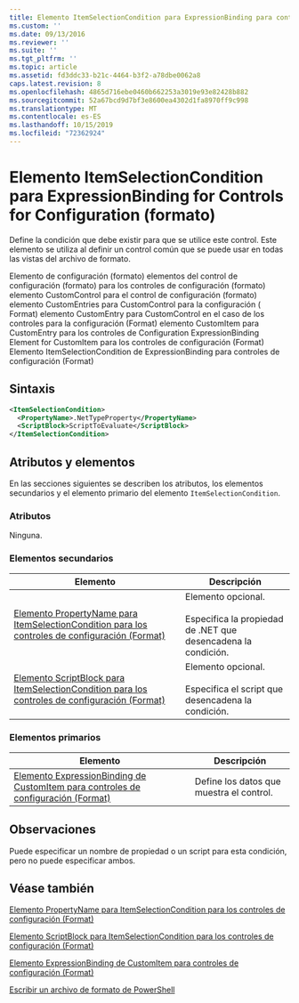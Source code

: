 ```yaml
---
title: Elemento ItemSelectionCondition para ExpressionBinding para controles de configuración (Format) | Microsoft Docs
ms.custom: ''
ms.date: 09/13/2016
ms.reviewer: ''
ms.suite: ''
ms.tgt_pltfrm: ''
ms.topic: article
ms.assetid: fd3ddc33-b21c-4464-b3f2-a78dbe0062a8
caps.latest.revision: 8
ms.openlocfilehash: 4865d716ebe0460b662253a3019e93e82428b882
ms.sourcegitcommit: 52a67bcd9d7bf3e8600ea4302d1fa8970ff9c998
ms.translationtype: MT
ms.contentlocale: es-ES
ms.lasthandoff: 10/15/2019
ms.locfileid: "72362924"
---
```

# <a name="itemselectioncondition-element-for-expressionbinding-for-controls-for-configuration-format"></a>Elemento ItemSelectionCondition para ExpressionBinding for Controls for Configuration (formato)

Define la condición que debe existir para que se utilice este control. Este elemento se utiliza al definir un control común que se puede usar en todas las vistas del archivo de formato.

Elemento de configuración (formato) elementos del control de configuración (formato) para los controles de configuración (formato) elemento CustomControl para el control de configuración (formato) elemento CustomEntries para CustomControl para la configuración ( Format) elemento CustomEntry para CustomControl en el caso de los controles para la configuración (Format) elemento CustomItem para CustomEntry para los controles de Configuration ExpressionBinding Element for CustomItem para los controles de configuración (Format) Elemento ItemSelectionCondition de ExpressionBinding para controles de configuración (Format)

## <a name="syntax"></a>Sintaxis

```xml
<ItemSelectionCondition>
  <PropertyName>.NetTypeProperty</PropertyName>
  <ScriptBlock>ScriptToEvaluate</ScriptBlock>
</ItemSelectionCondition>
```

## <a name="attributes-and-elements"></a>Atributos y elementos

En las secciones siguientes se describen los atributos, los elementos secundarios y el elemento primario del elemento `ItemSelectionCondition`.

### <a name="attributes"></a>Atributos

Ninguna.

### <a name="child-elements"></a>Elementos secundarios

|Elemento|Descripción|
|-------------|-----------------|
|[Elemento PropertyName para ItemSelectionCondition para los controles de configuración (Format)](./propertyname-element-for-itemseclectioncondition-for-controls-for-configuration-format.md)|Elemento opcional.<br /><br /> Especifica la propiedad de .NET que desencadena la condición.|
|[Elemento ScriptBlock para ItemSelectionCondition para los controles de configuración (Format)](./scriptblock-element-for-itemseclectioncondition-for-controls-for-configuration-format.md)|Elemento opcional.<br /><br /> Especifica el script que desencadena la condición.|

### <a name="parent-elements"></a>Elementos primarios

|Elemento|Descripción|
|-------------|-----------------|
|[Elemento ExpressionBinding de CustomItem para controles de configuración (Format)](./expressionbinding-element-for-customitem-for-controls-for-configuration-format.md)|Define los datos que muestra el control.|

## <a name="remarks"></a>Observaciones

Puede especificar un nombre de propiedad o un script para esta condición, pero no puede especificar ambos.

## <a name="see-also"></a>Véase también

[Elemento PropertyName para ItemSelectionCondition para los controles de configuración (Format)](./propertyname-element-for-itemseclectioncondition-for-controls-for-configuration-format.md)

[Elemento ScriptBlock para ItemSelectionCondition para los controles de configuración (Format)](./scriptblock-element-for-itemseclectioncondition-for-controls-for-configuration-format.md)

[Elemento ExpressionBinding de CustomItem para controles de configuración (Format)](./expressionbinding-element-for-customitem-for-controls-for-configuration-format.md)

[Escribir un archivo de formato de PowerShell](./writing-a-powershell-formatting-file.md)
